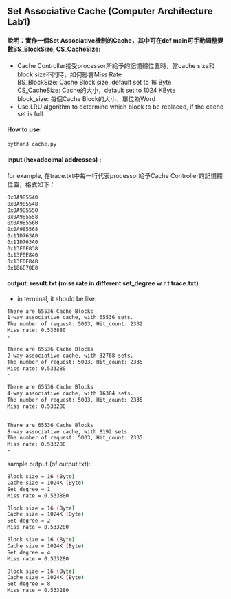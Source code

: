 ## Set Associative Cache (Computer Architecture Lab1)

#### 說明：實作一個Set Associative機制的Cache，其中可在def main可手動調整變數BS_BlockSize, CS_CacheSize: <br>
- Cache Controller接受processor所給予的記憶體位置時，當cache size和block size不同時，如何影響Miss Rate <br>
    BS_BlockSize: Cache Block size, default set to 16 Byte <br>
    CS_CacheSize: Cache的大小，default set to 1024 KByte <br>
    block_size: 每個Cache Block的大小，單位為Word <br> 
-  Use LRU algorithm to determine which block to be replaced, if the cache set is full. <br> 

#### How to use: <br>
```bash
python3 cache.py 
```
#### input (hexadecimal addresses) :
for example, 在trace.txt中每一行代表processor給予Cache Controller的記憶體位置，格式如下：
```bash
0x0A985540
0x0A985548
0x0A985550
0x0A985558
0x0A985560
0x0A985568
0x11D763A0
0x11D763A0
0x13F0E838
0x13F0E840
0x13F0E848
0x186E70E0
```

#### output: result.txt (miss rate in different set_degree w.r.t trace.txt) <br> 

- in terminal, it should be like: 
```bash
There are 65536 Cache Blocks
1-way associative cache, with 65536 sets.
The number of request: 5003, Hit_count: 2332
Miss rate: 0.533880
-

There are 65536 Cache Blocks
2-way associative cache, with 32768 sets.
The number of request: 5003, Hit_count: 2335
Miss rate: 0.533280
-

There are 65536 Cache Blocks
4-way associative cache, with 16384 sets.
The number of request: 5003, Hit_count: 2335
Miss rate: 0.533280
-

There are 65536 Cache Blocks
8-way associative cache, with 8192 sets.
The number of request: 5003, Hit_count: 2335
Miss rate: 0.533280
-
```

sample output (of output.txt):
```bash
Block size = 16 (Byte)
Cache size = 1024K (Byte)
Set degree = 1
Miss rate = 0.533880

Block size = 16 (Byte)
Cache size = 1024K (Byte)
Set degree = 2
Miss rate = 0.533280

Block size = 16 (Byte)
Cache size = 1024K (Byte)
Set degree = 4
Miss rate = 0.533280

Block size = 16 (Byte)
Cache size = 1024K (Byte)
Set degree = 8
Miss rate = 0.533280
```
